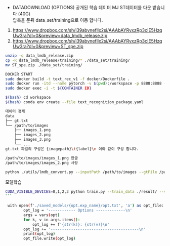 - DATADOWNLOAD (OPTIONS)
공개된 학습 데이터 MJ ST데이터를 다운 받습니다 (40G)  
압축을 푼뒤 data_set/training으로 이동 합니다.
1. https://www.dropbox.com/sh/i39abvnefllx2si/AAAbAYRvxzRp3cIE5HzqUw3ra?dl=0&preview=data_lmdb_release.zip
2. https://www.dropbox.com/sh/i39abvnefllx2si/AAAbAYRvxzRp3cIE5HzqUw3ra?dl=0&preview=ST_spe.zip

```bash
unzip -q data_lmdb_release.zip
cp -R data_lmdb_release/training/* ./data_set/training/
mv ST_spe.zip ./data_set/training/

DOCKER START
sudo docker build -t text_rec_v1 -f docker/Dockerfile .
sudo docker run -itd --name pytorch -v $(pwd):/workspace -p 8888:8888 --gpus all text_rec_v1 /bin/bash
sudo docker exec -i -t ${CONTAINER ID}

$(bash) cd workspace
$(bash) conda env create --file text_recognition_package.yaml

데이터 정제
data
├── gt.txt
└── /path/to/images
    ├── images_1.png
    ├── images_2.png
    ├── images_3.png
    └── ...
gt.txt 파일의 구성은 {imagepath}\t{label}\n 이와 같이 구성 합니다.

/path/to/images/images_1.png 한글
/path/to/images/images_2.png 사랑

python ./utils/lmdb_convert.py --inputPath /path/to/images --gtFile /path/to/gt.txt --outputPath result/{sub_dir}
```

모델학습 
```` bash
CUDA_VISIBLE_DEVICES=0,1,2,3 python train.py --train_data ./result/ --valid_data ./validation_result --select_data global --batch_ratio 1.0
```

 with open(f'./saved_models/{opt.exp_name}/opt.txt', 'a') as opt_file:
        opt_log = '------------ Options -------------\n'
        args = vars(opt)
        for k, v in args.items():
            opt_log += f'{str(k)}: {str(v)}\n'
        opt_log += '---------------------------------------\n'
        print(opt_log)
        opt_file.write(opt_log)



